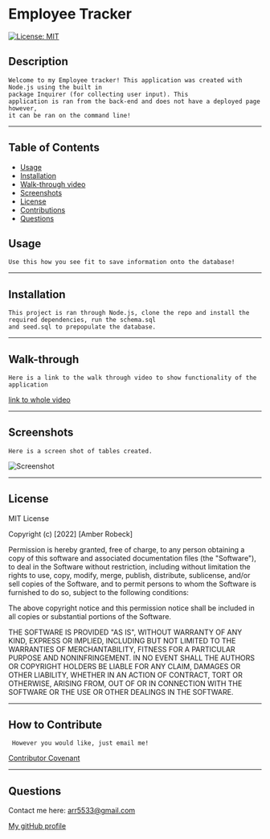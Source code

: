 # Employee Tracker


[![License: MIT](https://img.shields.io/badge/License-MIT-yellow.svg)](https://opensource.org/licenses/MIT)



 ## Description

    Welcome to my Employee tracker! This application was created with Node.js using the built in 
    package Inquirer (for collecting user input). This
    application is ran from the back-end and does not have a deployed page however, 
    it can be ran on the command line!

  ---

  ## Table of Contents
  
  - [Usage](#usage)
  - [Installation](#installation)
  - [Walk-through video](#walk-through)
  - [Screenshots](#screenshots)
  - [License](#license)
  - [Contributions](#how-to-contribute)
  - [Questions](#questions)

  ## Usage
    Use this how you see fit to save information onto the database!

  ---

  ## Installation

    This project is ran through Node.js, clone the repo and install the required dependencies, run the schema.sql
    and seed.sql to prepopulate the database.

  ---

  ## Walk-through

    Here is a link to the walk through video to show functionality of the application

[link to whole video](https://drive.google.com/file/d/13-uDX1xneuYkZZLywHUfQl6WpbXGm2i_/view "Whole walkthrough video")

  ---

  ## Screenshots

    Here is a screen shot of tables created.

![Screenshot](dist/assets/html.png "screenshot of html")




    

  ---

  ## License

   MIT License

Copyright (c) [2022] [Amber Robeck]

Permission is hereby granted, free of charge, to any person obtaining a copy
of this software and associated documentation files (the "Software"), to deal
in the Software without restriction, including without limitation the rights
to use, copy, modify, merge, publish, distribute, sublicense, and/or sell
copies of the Software, and to permit persons to whom the Software is
furnished to do so, subject to the following conditions:

The above copyright notice and this permission notice shall be included in all
copies or substantial portions of the Software.

THE SOFTWARE IS PROVIDED "AS IS", WITHOUT WARRANTY OF ANY KIND, EXPRESS OR
IMPLIED, INCLUDING BUT NOT LIMITED TO THE WARRANTIES OF MERCHANTABILITY,
FITNESS FOR A PARTICULAR PURPOSE AND NONINFRINGEMENT. IN NO EVENT SHALL THE
AUTHORS OR COPYRIGHT HOLDERS BE LIABLE FOR ANY CLAIM, DAMAGES OR OTHER
LIABILITY, WHETHER IN AN ACTION OF CONTRACT, TORT OR OTHERWISE, ARISING FROM,
OUT OF OR IN CONNECTION WITH THE SOFTWARE OR THE USE OR OTHER DEALINGS IN THE
SOFTWARE.

  
  ---
  
  ## How to Contribute

     However you would like, just email me!

  [Contributor Covenant](https://www.contributor-covenant.org/)

  ---

  ## Questions
  
  Contact me here:   arr5533@gmail.com
  
  [My gitHub profile](https://github.com/Amber-Robeck)
